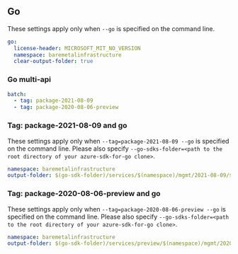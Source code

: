 ## Go

These settings apply only when `--go` is specified on the command line.

```yaml $(go)
go:
  license-header: MICROSOFT_MIT_NO_VERSION
  namespace: baremetalinfrastructure
  clear-output-folder: true
```

### Go multi-api

``` yaml $(go) && $(multiapi)
batch:
  - tag: package-2021-08-09
  - tag: package-2020-08-06-preview
```

### Tag: package-2021-08-09 and go

These settings apply only when `--tag=package-2021-08-09 --go` is specified on the command line.
Please also specify `--go-sdks-folder=<path to the root directory of your azure-sdk-for-go clone>`.

```yaml $(tag) == 'package-2021-08-09' && $(go)
namespace: baremetalinfrastructure
output-folder: $(go-sdk-folder)/services/$(namespace)/mgmt/2021-08-09/$(namespace)
```

### Tag: package-2020-08-06-preview and go

These settings apply only when `--tag=package-2020-08-06-preview --go` is specified on the command line.
Please also specify `--go-sdks-folder=<path to the root directory of your azure-sdk-for-go clone>`.

```yaml $(tag) == 'package-2020-08-06-preview' && $(go)
namespace: baremetalinfrastructure
output-folder: $(go-sdk-folder)/services/preview/$(namespace)/mgmt/2020-08-06-preview/$(namespace)
```
